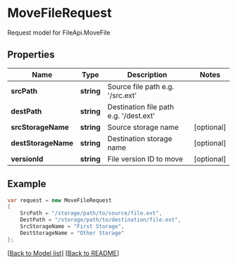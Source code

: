 
# MoveFileRequest

Request model for FileApi.MoveFile

## Properties

Name | Type | Description  | Notes
------------- | ------------- | ------------- | -------------
**srcPath** |**string**|Source file path e.g. '/src.ext' |
**destPath** |**string**|Destination file path e.g. '/dest.ext' |
**srcStorageName** |**string**|Source storage name |[optional] 
**destStorageName** |**string**|Destination storage name |[optional] 
**versionId** |**string**|File version ID to move |[optional] 

## Example
```csharp
var request = new MoveFileRequest
{ 
    SrcPath = "/storage/path/to/source/file.ext",
    DestPath = "/storage/path/to/destination/file.ext",
    SrcStorageName = "First Storage",
    DestStorageName = "Other Storage"
};
```

[[Back to Model list]](Models.md) [[Back to README]](README.md)
